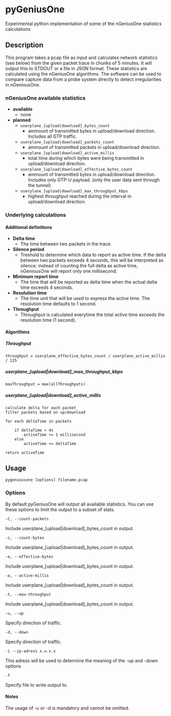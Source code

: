 # pyGeniusOne
Experimental python implementation of some of the nGeniusOne statistics calculations

## Description
This program takes a pcap file as input and calculates network statistics (see below) from the given packet trace in 
chunks of 5 minutes. It will output this to STDOUT or a file in JSON format.
These statistics are calculated using the nGeniusOne algorithms. The software can be used to compare capture data from 
a probe system directly to detect irregularities in nGeniousOne.

### nGeniusOne available statistics
- **available**
	- none
- **planned**
	- ```userplane_[upload|download]_bytes_count```
	    - ammount of transmitted bytes in upload/download direction. Includes all GTP traffic.
	- ```userplane_[upload|download]_packets_count```
	    - ammount of transmitted packets in upload/download direction.
	- ```userplane_[upload|download]_active_millis```
	    - total time during which bytes were being transmitted in upload/download direction.
	- ```userplane_[upload|download]_effective_bytes_count```
	    - ammount of transmitted bytes in upload/download direction. Includes only GTP-U payload.
	    (only the user data sent through the tunnel)
    - ```userplane_[upload|download]_max_throughput_kbps```
        - highest throughput reached during the interval in upload/download direction.
    
### Underlying calculations
#### Additional definitions
- **Delta time**
    - The time between two packets in the trace.
- **Silence period**
    - Treshold to determine which data to report as active time. If the delta between two packets
    exceeds 4 seconds, this will be interpreted as silence; instead of counting the full delta as active time, nGeniousOne
    will report only one millisecond.
- **Minimum report time**
    - The time that will be reported as delta time when the actual delta time exceeds 4 seconds.
- **Resolution time**
    - The time unit that will be used to express the active time. The resolution time defaults to 1 second.
- **Throughput**
    - Throughput is calculated everytime the total active time exceeds the resolution time (1 second).

#### Algorithms

##### Throughput
```
throughput = userplane_effective_bytes_count / userplane_active_millis / 125
```

##### userplane_[upload|download]_max_throughput_kbps
```
maxThroughput = max(allThroughputs)
```

##### userplane_[upload|download]_active_millis
```
calculate delta for each packet
filter packets based on up/download

for each deltaTime in packets

    if deltaTime > 4s
        activeTime += 1 millisecond
    else
        activeTime += deltaTime

return activeTime
```

## Usage
```
pygeniousone [options] filename.pcap
```
### Options

By default pyGeniusOne will output all available statistics. You can use these options to limit the output to a subset of
stats.

```
-C, --count-packets
```
Include userplane_[upload|download]_bytes_count in output.
```
-c, --count-bytes
```
Include userplane_[upload|download]_bytes_count in output.
```
-e, --effective-bytes
```
Include userplane_[upload|download]_bytes_count in output.
```
-a, --active-millis
```
Include userplane_[upload|download]_bytes_count in output.
```
-t, --max-throughput
```
Include userplane_[upload|download]_bytes_count in output.
```
-u, --up
```
Specify direction of traffic. 
```
-d, --down
```
Specify direction of traffic.
```
-i --ip-adress x.x.x.x
```
This adress will be used to determine the meaning of the -up and -down options
```
-f
```
Specify file to write output to.
#### Notes
The usage of -u or -d is mandatory and cannot be omitted.
